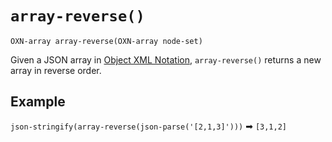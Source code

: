 # `array-reverse()`

```
OXN-array array-reverse(OXN-array node-set)
```

Given a JSON array in [Object XML Notation](/reference/templating/oxn.md), `array-reverse()` returns a new array in reverse order.

## Example

`json-stringify(array-reverse(json-parse('[2,1,3]')))` ➡ `[3,1,2]`
